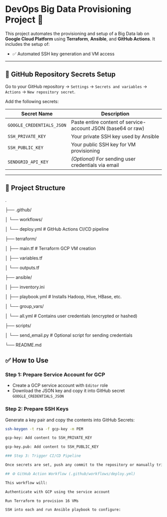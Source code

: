 # DevOps Big Data Provisioning Project 🚀

This project automates the provisioning and setup of a Big Data lab on **Google Cloud Platform** using **Terraform**, **Ansible**, and **GitHub Actions**. It includes the setup of:

- ✅ Automated SSH key generation and VM access

---

## 🔐 GitHub Repository Secrets Setup

Go to your GitHub repository → `Settings` → `Secrets and variables` → `Actions` → `New repository secret`.

Add the following secrets:

| Secret Name               | Description                                                  |
| ------------------------- | ------------------------------------------------------------ |
| `GOOGLE_CREDENTIALS_JSON` | Paste entire content of service-account JSON (base64 or raw) |
| `SSH_PRIVATE_KEY`         | Your private SSH key used by Ansible                         |
| `SSH_PUBLIC_KEY`          | Your public SSH key for VM provisioning                      |
| `SENDGRID_API_KEY`        | _(Optional)_ For sending user credentials via email          |

---

## 📁 Project Structure

.

├── .github/

│ └── workflows/

│ └── deploy.yml # GitHub Actions CI/CD pipeline

├── terraform/

│ ├── main.tf # Terraform GCP VM creation

│ ├── variables.tf

│ └── outputs.tf

├── ansible/

│ ├── inventory.ini

│ ├── playbook.yml # Installs Hadoop, Hive, HBase, etc.

│ └── group_vars/

│ └── all.yml # Contains user credentials (encrypted or hashed)

├── scripts/

│ └── send_email.py # Optional script for sending credentials

└── README.md

## ✅ How to Use

### Step 1: Prepare Service Account for GCP

- Create a GCP service account with `Editor` role
- Download the JSON key and copy it into GitHub secret `GOOGLE_CREDENTIALS_JSON`

### Step 2: Prepare SSH Keys

Generate a key pair and copy the contents into GitHub Secrets:

```bash
ssh-keygen -t rsa -f gcp-key -m PEM

gcp-key: Add content to SSH_PRIVATE_KEY

gcp-key.pub: Add content to SSH_PUBLIC_KEY

### Step 3: Trigger CI/CD Pipeline

Once secrets are set, push any commit to the repository or manually trigger the GitHub Action.

## ⚙️ GitHub Action Workflow (.github/workflows/deploy.yml)

This workflow will:

Authenticate with GCP using the service account

Run Terraform to provision 16 VMs

SSH into each and run Ansible playbook to configure:
```
